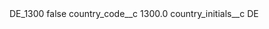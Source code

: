 <?xml version="1.0" encoding="UTF-8"?>
<CustomMetadata xmlns="http://soap.sforce.com/2006/04/metadata" xmlns:xsi="http://www.w3.org/2001/XMLSchema-instance" xmlns:xsd="http://www.w3.org/2001/XMLSchema">
    <label>DE_1300</label>
    <protected>false</protected>
    <values>
        <field>country_code__c</field>
        <value xsi:type="xsd:double">1300.0</value>
    </values>
    <values>
        <field>country_initials__c</field>
        <value xsi:type="xsd:string">DE</value>
    </values>
</CustomMetadata>
